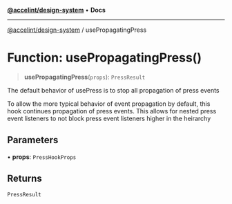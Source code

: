 [**@accelint/design-system**](../README.md) • **Docs**

***

[@accelint/design-system](../README.md) / usePropagatingPress

# Function: usePropagatingPress()

> **usePropagatingPress**(`props`): `PressResult`

The default behavior of usePress is to stop all propagation of press events

To allow the more typical behavior of event propagation by default, this hook
continues propagation of press events. This allows for nested press event
listeners to not block press event listeners higher in the heirarchy

## Parameters

• **props**: `PressHookProps`

## Returns

`PressResult`
